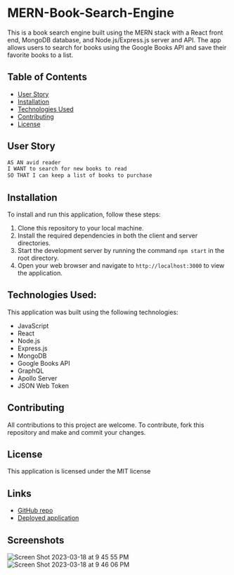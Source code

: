 # MERN-Book-Search-Engine

This is a book search engine built using the MERN stack with a React front end, MongoDB database, and Node.js/Express.js server and API. The app allows users to search for books using the Google Books API and save their favorite books to a list.

## Table of Contents

- [User Story](#user-story)
- [Installation](#Installation)
- [Technologies Used](#Technologies)
- [Contributing](#Contributing)
- [License](#License)

## User Story

```md
AS AN avid reader
I WANT to search for new books to read
SO THAT I can keep a list of books to purchase
```

## Installation 

To install and run this application, follow these steps:
1. Clone this repository to your local machine.
2. Install the required dependencies in both the client and server directories.
3. Start the development server by running the command `npm start` in the root directory.
4. Open your web browser and navigate to `http://localhost:3000` to view the application.

## Technologies Used:

This application was built using the following technologies:

- JavaScript
- React
- Node.js
- Express.js
- MongoDB
- Google Books API
- GraphQL
- Apollo Server
- JSON Web Token

## Contributing 
All contributions to this project are welcome. To contribute, fork this repository and make and commit your changes.

## License 
This application is licensed under the MIT license

## Links
- [GitHub repo](https://github.com/kagebright/MERN-Book-Search-Engine)
- [Deployed application](https://young-bastion-81785.herokuapp.com/)

## Screenshots 
![Screen Shot 2023-03-18 at 9 45 55 PM](https://user-images.githubusercontent.com/113262558/226149859-0bd96315-da26-4f7d-943c-d98b1fcb7f99.png)
![Screen Shot 2023-03-18 at 9 46 06 PM](https://user-images.githubusercontent.com/113262558/226149862-740e0198-a7b5-44f8-a652-d299591bda2f.png)



